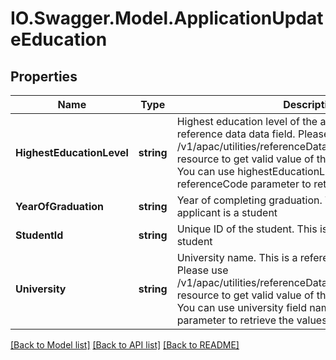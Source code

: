 # IO.Swagger.Model.ApplicationUpdateEducation
## Properties

Name | Type | Description | Notes
------------ | ------------- | ------------- | -------------
**HighestEducationLevel** | **string** | Highest education level of the applicant. This is a reference data data field. Please use /v1/apac/utilities/referenceData/{highestEducationLevel} resource to get valid value of this field with description. You can use highestEducationLevel field name as the referenceCode parameter to retrieve the values. | [optional] 
**YearOfGraduation** | **string** | Year of completing graduation. This is required if applicant is a student | [optional] 
**StudentId** | **string** | Unique ID of the student. This is required if applicant is a student | [optional] 
**University** | **string** | University name. This is a reference data data field. Please use /v1/apac/utilities/referenceData/{universityCode} resource to get valid value of this field with description. You can use university field name as the referenceCode parameter to retrieve the values. | [optional] 

[[Back to Model list]](../README.md#documentation-for-models) [[Back to API list]](../README.md#documentation-for-api-endpoints) [[Back to README]](../README.md)

